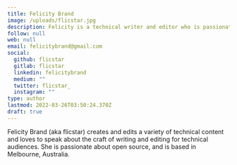 ```yaml
---
title: Felicity Brand
image: /uploads/flicstar.jpg
description: Felicity is a technical writer and editor who is passionate about open source.
follow: null
web: null
email: felicitybrand@gmail.com
social:
  github: flicstar
  gitlab: flicstar
  linkedin: felicitybrand
  medium: ""
  twitter: flicstar_
  instagram: ""
type: author
lastmod: 2022-03-26T03:50:24.370Z
draft: true
---
```


Felicity Brand (aka flicstar) creates and edits a variety of technical content and loves to speak about the craft of writing and editing for technical audiences.
She is passionate about open source, and is based in Melbourne, Australia.